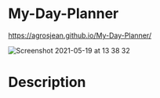 # My-Day-Planner

https://agrosjean.github.io/My-Day-Planner/

![Screenshot 2021-05-19 at 13 38 32](https://user-images.githubusercontent.com/74931814/118859151-e79ff080-b8a7-11eb-8f4b-7cf4b869a0f9.png)

# Description 

